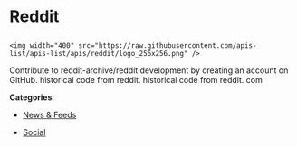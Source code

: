 # Reddit<p align="center">
    <img width="400" src="https://raw.githubusercontent.com/apis-list/apis-list/apis/reddit/logo_256x256.png" />
</p>

Contribute to reddit-archive/reddit development by creating an account on GitHub.  historical code from reddit. historical code from reddit. com

**Categories**:

- [News & Feeds](https://github/apis-list/apis-list#news-and-feeds)

- [Social](https://github/apis-list/apis-list#social)





